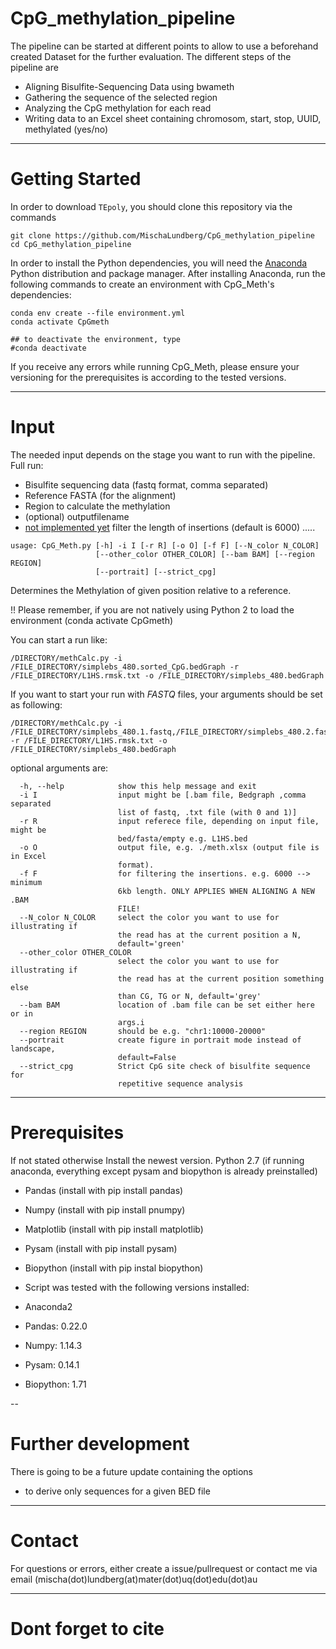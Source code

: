 # CpG_methylation_pipeline

The pipeline can be started at different points to allow to use a beforehand created Dataset for the further evaluation.
The different steps of the pipeline are
- Aligning Bisulfite-Sequencing Data using bwameth
- Gathering the sequence of the selected region
- Analyzing the CpG methylation for each read
- Writing data to an Excel sheet containing chromosom, start, stop, UUID, methylated (yes/no)

---

# Getting Started
In order to download `TEpoly`, you should clone this repository via the commands
```  
git clone https://github.com/MischaLundberg/CpG_methylation_pipeline
cd CpG_methylation_pipeline
```

In order to install the Python dependencies, you will need the [Anaconda](https://store.continuum.io/cshop/anaconda/) Python distribution and package manager. After installing Anaconda, run the following commands to create an environment with CpG_Meth's dependencies:

```
conda env create --file environment.yml
conda activate CpGmeth

## to deactivate the environment, type
#conda deactivate
```

If you receive any errors while running CpG_Meth, please ensure your versioning for the prerequisites is according to the tested versions.

---

# Input
The needed input depends on the stage you want to run with the pipeline.
Full run:
- Bisulfite sequencing data (fastq format, comma separated)
- Reference FASTA (for the alignment)
- Region to calculate the methylation
- (optional) outputfilename
- [not implemented yet](optional) filter the length of insertions (default is 6000)
.....

```
usage: CpG_Meth.py [-h] -i I [-r R] [-o O] [-f F] [--N_color N_COLOR]
                   [--other_color OTHER_COLOR] [--bam BAM] [--region REGION]
                   [--portrait] [--strict_cpg]
```

Determines the Methylation of given position relative to a reference. 

!! Please remember, if you are not natively using Python 2 to load the environment (conda activate CpGmeth)

You can start a run like: 
```
/DIRECTORY/methCalc.py -i /FILE_DIRECTORY/simplebs_480.sorted_CpG.bedGraph -r /FILE_DIRECTORY/L1HS.rmsk.txt -o /FILE_DIRECTORY/simplebs_480.bedGraph
```

If you want to start your run with *FASTQ* files, your arguments should be set as following:
```
/DIRECTORY/methCalc.py -i /FILE_DIRECTORY/simplebs_480.1.fastq,/FILE_DIRECTORY/simplebs_480.2.fastq -r /FILE_DIRECTORY/L1HS.rmsk.txt -o /FILE_DIRECTORY/simplebs_480.bedGraph
```


optional arguments are:
```
  -h, --help            show this help message and exit
  -i I                  input might be [.bam file, Bedgraph ,comma separated
                        list of fastq, .txt file (with 0 and 1)]
  -r R                  input referece file, depending on input file, might be
                        bed/fasta/empty e.g. L1HS.bed
  -o O                  output file, e.g. ./meth.xlsx (output file is in Excel
                        format).
  -f F                  for filtering the insertions. e.g. 6000 --> minimum
                        6kb length. ONLY APPLIES WHEN ALIGNING A NEW .BAM
                        FILE!
  --N_color N_COLOR     select the color you want to use for illustrating if
                        the read has at the current position a N,
                        default='green'
  --other_color OTHER_COLOR
                        select the color you want to use for illustrating if
                        the read has at the current position something else
                        than CG, TG or N, default='grey'
  --bam BAM             location of .bam file can be set either here or in
                        args.i
  --region REGION       should be e.g. "chr1:10000-20000"
  --portrait            create figure in portrait mode instead of landscape,
                        default=False
  --strict_cpg          Strict CpG site check of bisulfite sequence for
                        repetitive sequence analysis
```

---

# Prerequisites
If not stated otherwise Install the newest version.
Python 2.7 (if running anaconda, everything except pysam and biopython is already preinstalled)
- Pandas (install with pip install pandas)
- Numpy (install with pip install pnumpy)
- Matplotlib (install with pip install matplotlib)
- Pysam (install with pip install pysam)
- Biopython (install with pip instal biopython)

- Script was tested with the following versions installed:
 - Anaconda2
 - Pandas: 0.22.0
 - Numpy: 1.14.3
 - Pysam: 0.14.1
 - Biopython: 1.71

--

# Further development
There is going to be a future update containing the options
- to derive only sequences for a given BED file

---

# Contact
For questions or errors, either create a issue/pullrequest or contact me via email (mischa(dot)lundberg(at)mater(dot)uq(dot)edu(dot)au

---

# Dont forget to cite
